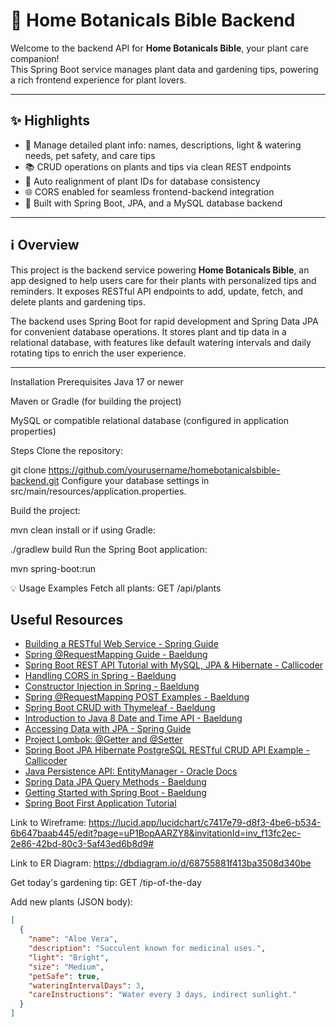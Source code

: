 # 🌿 Home Botanicals Bible Backend

Welcome to the backend API for **Home Botanicals Bible**, your plant care companion!  
This Spring Boot service manages plant data and gardening tips, powering a rich frontend experience for plant lovers.

---

## ✨ Highlights

- 🌱 Manage detailed plant info: names, descriptions, light & watering needs, pet safety, and care tips  
- 📚 CRUD operations on plants and tips via clean REST endpoints  
- 🔄 Auto realignment of plant IDs for database consistency  
- 🌐 CORS enabled for seamless frontend-backend integration  
- 🚀 Built with Spring Boot, JPA, and a MySQL database backend  

---

## ℹ️ Overview

This project is the backend service powering **Home Botanicals Bible**, an app designed to help users care for their plants with personalized tips and reminders. It exposes RESTful API endpoints to add, update, fetch, and delete plants and gardening tips.

The backend uses Spring Boot for rapid development and Spring Data JPA for convenient database operations. It stores plant and tip data in a relational database, with features like default watering intervals and daily rotating tips to enrich the user experience.

---

Installation
Prerequisites
Java 17 or newer

Maven or Gradle (for building the project)

MySQL or compatible relational database (configured in application properties)

Steps
Clone the repository:


git clone https://github.com/yourusername/homebotanicalsbible-backend.git
Configure your database settings in src/main/resources/application.properties.

Build the project:


mvn clean install
or if using Gradle:


./gradlew build
Run the Spring Boot application:


mvn spring-boot:run


💡 Usage Examples
Fetch all plants:
GET /api/plants

## Useful Resources

- [Building a RESTful Web Service - Spring Guide](https://spring.io/guides/gs/rest-service/)
- [Spring @RequestMapping Guide - Baeldung](https://www.baeldung.com/spring-requestmapping)
- [Spring Boot REST API Tutorial with MySQL, JPA & Hibernate - Callicoder](https://www.callicoder.com/spring-boot-rest-api-tutorial-with-mysql-jpa-hibernate/)
- [Handling CORS in Spring - Baeldung](https://www.baeldung.com/spring-cors)
- [Constructor Injection in Spring - Baeldung](https://www.baeldung.com/constructor-injection-in-spring)
- [Spring @RequestMapping POST Examples - Baeldung](https://www.baeldung.com/spring-requestmapping#post)
- [Spring Boot CRUD with Thymeleaf - Baeldung](https://www.baeldung.com/spring-boot-crud-thymeleaf)
- [Introduction to Java 8 Date and Time API - Baeldung](https://www.baeldung.com/java-8-date-time-intro#localdate)
- [Accessing Data with JPA - Spring Guide](https://spring.io/guides/gs/accessing-data-jpa)
- [Project Lombok: @Getter and @Setter](https://projectlombok.org/features/GetterSetter)
- [Spring Boot JPA Hibernate PostgreSQL RESTful CRUD API Example - Callicoder](https://www.callicoder.com/spring-boot-jpa-hibernate-postgresql-restful-crud-api-example/)
- [Java Persistence API: EntityManager - Oracle Docs](https://docs.oracle.com/javaee/7/api/javax/persistence/EntityManager.html)
- [Spring Data JPA Query Methods - Baeldung](https://www.baeldung.com/spring-data-jpa-query)
- [Getting Started with Spring Boot - Baeldung](https://www.baeldung.com/spring-boot-start)
- [Spring Boot First Application Tutorial](https://docs.spring.io/spring-boot/tutorial/first-application/index.html#getting-started.first-application)

Link to Wireframe: https://lucid.app/lucidchart/c7417e79-d8f3-4be6-b534-6b647baab445/edit?page=uP1BopAARZY8&invitationId=inv_f13fc2ec-2e86-42bd-80c3-5af43ed6b8d9#

Link to ER Diagram: https://dbdiagram.io/d/68755881f413ba3508d340be

Get today's gardening tip:
GET /tip-of-the-day

Add new plants (JSON body):
```json
[
  {
    "name": "Aloe Vera",
    "description": "Succulent known for medicinal uses.",
    "light": "Bright",
    "size": "Medium",
    "petSafe": true,
    "wateringIntervalDays": 3,
    "careInstructions": "Water every 3 days, indirect sunlight."
  }
]
